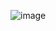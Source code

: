 ![image](https://github.com/Shadowsweep/Google_cybersecuritylabs/assets/122604770/2d5a11f9-67de-4d9a-af89-f56ce495524f)
